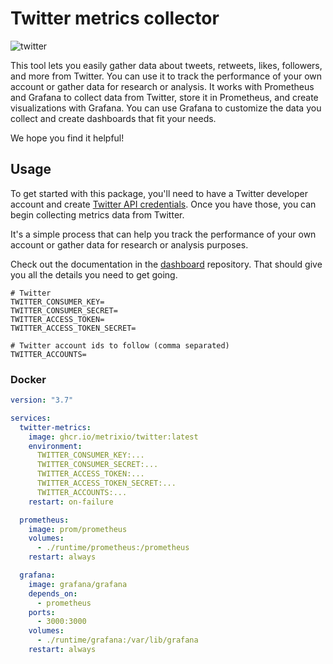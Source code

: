 # Twitter metrics collector

![twitter](https://user-images.githubusercontent.com/773481/209433204-d3a5efb4-80f8-495b-bfbf-f4806f4d094b.png)

This tool lets you easily gather data about tweets, retweets, likes, followers, and more from Twitter. You can use it to track the performance of your own account or gather data for research or analysis. It works with Prometheus and Grafana to collect data from Twitter, store it in Prometheus, and create visualizations with Grafana. You can use Grafana to customize the data you collect and create dashboards that fit your needs.

We hope you find it helpful!

## Usage

To get started with this package, you'll need to have a Twitter developer account and create [Twitter API credentials](https://developer.twitter.com/en/docs/basics/authentication/guides/access-tokens.html). Once you have those, you can begin collecting metrics data from Twitter. 

It's a simple process that can help you track the performance of your own account or gather data for research or analysis purposes.

Check out the documentation in the [dashboard](https://github.com/metrixio/dashboard) repository. That should give you all the details you need to get going.

```dotenv
# Twitter
TWITTER_CONSUMER_KEY=
TWITTER_CONSUMER_SECRET=
TWITTER_ACCESS_TOKEN=
TWITTER_ACCESS_TOKEN_SECRET=

# Twitter account ids to follow (comma separated)
TWITTER_ACCOUNTS=
```

### Docker

```yaml
version: "3.7"

services:
  twitter-metrics:
    image: ghcr.io/metrixio/twitter:latest
    environment:
      TWITTER_CONSUMER_KEY:...
      TWITTER_CONSUMER_SECRET:...
      TWITTER_ACCESS_TOKEN:...
      TWITTER_ACCESS_TOKEN_SECRET:...
      TWITTER_ACCOUNTS:...
    restart: on-failure

  prometheus:
    image: prom/prometheus
    volumes:
      - ./runtime/prometheus:/prometheus
    restart: always

  grafana:
    image: grafana/grafana
    depends_on:
      - prometheus
    ports:
      - 3000:3000
    volumes:
      - ./runtime/grafana:/var/lib/grafana
    restart: always
```

